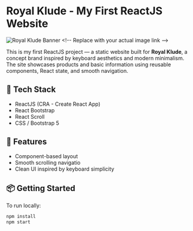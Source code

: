 # Royal Klude - My First ReactJS Website

![Royal Klude Banner]([https://via.placeholder.com/1000x300?text=Royal+Klude+Website](https://github.com/AlecsDevs/Royal-kludge-Web/blob/9a1f9257fb28cbd0af69317eed1309b666df9825/RoyalKludge-main.png)) <!-- Replace with your actual image link -->

This is my first ReactJS project — a static website built for **Royal Klude**, a concept brand inspired by keyboard aesthetics and modern minimalism. The site showcases products and basic information using reusable components, React state, and smooth navigation.

## 🔧 Tech Stack

- ReactJS (CRA - Create React App)
- React Bootstrap
- React Scroll
- CSS / Bootstrap 5

## 🚀 Features

- Component-based layout
- Smooth scrolling navigatio
- Clean UI inspired by keyboard simplicity

## 📦 Getting Started

To run locally:

```bash
npm install
npm start
